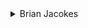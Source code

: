 <details>
<summary>
Brian Jacokes
</summary>

There are only a few tools we need to solve this problem. First of all, we can use basic techniques to find the Nth bit of a number M: counting the least significant bit as bit 0, the next bit as bit 1, etc., we can find the value of that bit through the expression

```cpp
int Nth_bit = (1 << N) & M;
```

In other words, we are shifting the number 1 left by N spaces, and then performing a binary AND on the resulting number with our original number, which will leave either a 1 in the Nth bit or a 0. So the first thing we have to do is find out the distance between each pair of numbers within the set of all numbers with B bits (0..2B-1).
We also know that 0 can be one of the numbers in the set, because if the minimum number in the set were N instead of 0, we could XOR N to each number in the set and they would still be the same distance apart. The limits on the problem are low enough that we can do a DFS, and as soon as we hit a solution we can output it and exit.

```cpp
#include <stdio.h>
#include <stdlib.h>
#include <iostream.h>
#define MAX (1 << 8 + 1)
#define NMAX 65
#define BMAX 10
#define DMAX 10

int nums[NMAX], dist[MAX][MAX];
int N, B, D, maxval;
FILE *in, *out;

void findgroups(int cur, int start) {
    int a, b, canuse;
    char ch;
    if (cur == N) {
        for (a = 0; a < cur; a++) {
            if (a % 10)
                fprintf(out, " ");
            fprintf(out, "%d", nums[a]);
            if (a % 10 == 9 || a == cur-1)
                fprintf(out, "\n");
        }
        exit(0);
    }
    for (a = start; a < maxval; a++) {
        canuse = 1;
        for (b = 0; b < cur; b++)
            if (dist[nums[b]][a] < D) {
                canuse = 0;
                break;
            }
        if (canuse) {
            nums[cur] = a;
            findgroups(cur+1, a+1);
        }
    }
}

int main() {
    in = fopen("hamming.in", "r");
    out = fopen("hamming.out", "w");
    int a, b, c;
    fscanf(in, "%d%d%d", &N, &B, &D);
    maxval = (1 << B);
    for (a = 0; a < maxval; a++)
        for (b = 0; b < maxval; b++) {
            dist[a][b] = 0;
            for (c = 0; c < B; c++) 
                if (((1 << c) & a) != ((1 << c) & b))
                    dist[a][b]++;
        }
    nums[0] = 0;
    findgroups(1, 1);
    return 0;
}
```

</details>

